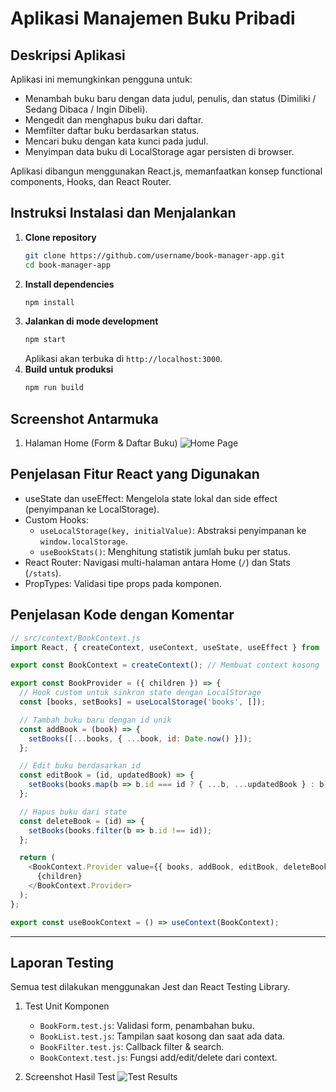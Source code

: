 # Aplikasi Manajemen Buku Pribadi

## Deskripsi Aplikasi
Aplikasi ini memungkinkan pengguna untuk:
- Menambah buku baru dengan data judul, penulis, dan status (Dimiliki / Sedang Dibaca / Ingin Dibeli).
- Mengedit dan menghapus buku dari daftar.
- Memfilter daftar buku berdasarkan status.
- Mencari buku dengan kata kunci pada judul.
- Menyimpan data buku di LocalStorage agar persisten di browser.

Aplikasi dibangun menggunakan React.js, memanfaatkan konsep functional components, Hooks, dan React Router.

## Instruksi Instalasi dan Menjalankan
1. **Clone repository**
   ```bash
   git clone https://github.com/username/book-manager-app.git
   cd book-manager-app
   ```
2. **Install dependencies**
   ```bash
   npm install
   ```
3. **Jalankan di mode development**
   ```bash
   npm start
   ```
   Aplikasi akan terbuka di `http://localhost:3000`.
4. **Build untuk produksi**
   ```bash
   npm run build
   ```


## Screenshot Antarmuka
1. Halaman Home (Form & Daftar Buku)
   ![Home Page](screenshots/home.png)


## Penjelasan Fitur React yang Digunakan
- useState dan useEffect: Mengelola state lokal dan side effect (penyimpanan ke LocalStorage).
- Custom Hooks:
  - `useLocalStorage(key, initialValue)`: Abstraksi penyimpanan ke `window.localStorage`.
  - `useBookStats()`: Menghitung statistik jumlah buku per status.
- React Router: Navigasi multi-halaman antara Home (`/`) dan Stats (`/stats`).
- PropTypes: Validasi tipe props pada komponen.


## Penjelasan Kode dengan Komentar
```js
// src/context/BookContext.js
import React, { createContext, useContext, useState, useEffect } from 'react';

export const BookContext = createContext(); // Membuat context kosong

export const BookProvider = ({ children }) => {
  // Hook custom untuk sinkron state dengan LocalStorage
  const [books, setBooks] = useLocalStorage('books', []);

  // Tambah buku baru dengan id unik
  const addBook = (book) => {
    setBooks([...books, { ...book, id: Date.now() }]);
  };

  // Edit buku berdasarkan id
  const editBook = (id, updatedBook) => {
    setBooks(books.map(b => b.id === id ? { ...b, ...updatedBook } : b));
  };

  // Hapus buku dari state
  const deleteBook = (id) => {
    setBooks(books.filter(b => b.id !== id));
  };

  return (
    <BookContext.Provider value={{ books, addBook, editBook, deleteBook }}>
      {children}
    </BookContext.Provider>
  );
};

export const useBookContext = () => useContext(BookContext);
```

---

## Laporan Testing
Semua test dilakukan menggunakan Jest dan React Testing Library.

1. Test Unit Komponen
   - `BookForm.test.js`: Validasi form, penambahan buku.
   - `BookList.test.js`: Tampilan saat kosong dan saat ada data.
   - `BookFilter.test.js`: Callback filter & search.
   - `BookContext.test.js`: Fungsi add/edit/delete dari context.

2. Screenshot Hasil Test
   ![Test Results](screenshots/tests.png)